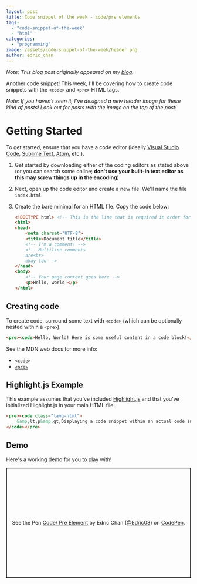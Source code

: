 ```yaml
---
layout: post
title: Code snippet of the week - code/pre elements
tags:
  - "code-snippet-of-the-week"
  - "html"
categories:
  - "programming"
image: /assets/code-snippet-of-the-week/header.png
author: edric_chan
---
```


<a name="top"></a>

_Note: This blog post originally appeared on my [blog](https://edricchan03.blogspot.com/2018/03/code-snippet-of-week-code-pre-elements.html)._

Another code snippet! This week, I'll be covering how to create code snippets with the `<code>` and `<pre>` HTML tags.

_Note: If you haven't seen it, I've designed a new header image for these kind of posts! Look out for posts with the image on the top of the post!_

<!-- End of excerpt -->

# Getting Started

To get started, ensure that you have a code editor (ideally [Visual Studio Code](https://code.visualstudio.com/), [Sublime Text](https://www.sublimetext.com/"), [Atom](https://atom.io/), etc.).

1. Get started by downloading either of the coding editors as stated above (or you can search some online; **don't use your built-in text editor as this may screw things up in the encoding**)
2. Next, open up the code editor and create a new file. We'll name the file `index.html`.
3. Create the bare minimal for an HTML file. Copy the code below:

    ```html
    <!DOCTYPE html> <!-- This is the line that is required in order for the page to work properly. -->
    <html>
    <head>
        <meta charset="UTF-8">
        <title>Document title</title>
        <!-- I'm a comment! -->
        <!-- Multiline comments
        are<br>
        okay too -->
    </head>
    <body>
        <!-- Your page content goes here -->
        <p>Hello, world!</p>
    </html>
    ```

## Creating code

To create code, surround some text with `<code>` (which can be optionally nested within a `<pre>`).

```html
<pre><code>Hello, World! Here is some useful content in a code block!</code></pre>
```

See the MDN web docs for more info:

* [`<code>`](https://developer.mozilla.org/en-US/docs/Web/HTML/Element/code)
* [`<pre>`](https://developer.mozilla.org/en-US/docs/Web/HTML/Element/pre)

## Highlight.js Example

This example assumes that you've included [Highlight.js](https://highlightjs.org) and that you've initialized Highlight.js in your main HTML file.

```html
<pre><code class="lang-html">
    &amp;lt;p&amp;gt;Displaying a code snippet within an actual code snippet? Codeception!&amp;lt;/p&amp;gt;
</code></pre>
```

## Demo

Here's a working demo for you to play with!

<p class="codepen" data-height="300" data-default-tab="html,result" data-slug-hash="zPdxPZ" data-user="Edric03" style="height: 300px; box-sizing: border-box; display: flex; align-items: center; justify-content: center; border: 2px solid; margin: 1em 0; padding: 1em;">
  <span>See the Pen <a href="https://codepen.io/Edric03/pen/MVEdgb">
  Code/ Pre Element</a> by Edric Chan (<a href="https://codepen.io/Edric03">@Edric03</a>)
  on <a href="https://codepen.io">CodePen</a>.</span>
</p>
<script async src="https://cpwebassets.codepen.io/assets/embed/ei.js"></script>
